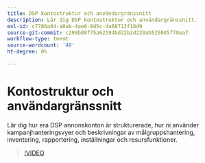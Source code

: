 ```yaml
---
title: DSP kontostruktur och användargränssnitt
description: Lär dig DSP kontostruktur och användargränssnitt.
exl-id: c7786a04-a0ab-4ae6-8d5c-da68713f18d9
source-git-commit: c299b88f75a62194bd22b2d220ab525045f78ea7
workflow-type: tm+mt
source-wordcount: '48'
ht-degree: 0%

---
```


# Kontostruktur och användargränssnitt

Lär dig hur era DSP annonskonton är strukturerade, hur ni använder kampanjhanteringsvyer och beskrivningar av målgruppshantering, inventering, rapportering, inställningar och resursfunktioner.

>[!VIDEO](https://video.tv.adobe.com/v/339206)
